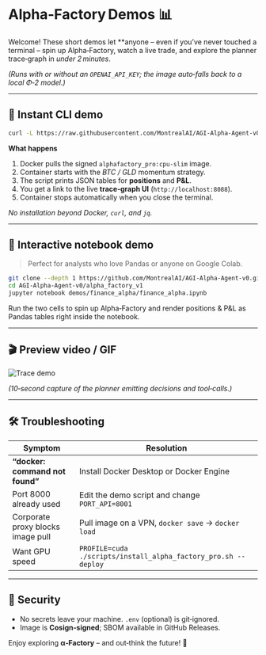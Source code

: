 # Alpha‑Factory Demos 📊

Welcome! These short demos let **anyone – even if you’ve never touched a
terminal – spin up Alpha‑Factory, watch a live trade, and explore the
planner trace‑graph in *under 2 minutes*.  

*(Runs with or without an `OPENAI_API_KEY`; the image auto‑falls back to
a local Φ‑2 model.)*

---

## 🚀 Instant CLI demo

```bash
curl -L https://raw.githubusercontent.com/MontrealAI/AGI-Alpha-Agent-v0/main/alpha_factory_v1/demos/finance_alpha/deploy_alpha_factory_demo.sh | bash
```

**What happens**

1. Docker pulls the signed `alphafactory_pro:cpu-slim` image.  
2. Container starts with the *BTC / GLD* momentum strategy.  
3. The script prints JSON tables for **positions** and **P&L**.  
4. You get a link to the live **trace‑graph UI** (`http://localhost:8088`).  
5. Container stops automatically when you close the terminal.

_No installation beyond Docker, `curl`, and `jq`._

---

## 📒 Interactive notebook demo

> Perfect for analysts who love Pandas or anyone on Google Colab.

```bash
git clone --depth 1 https://github.com/MontrealAI/AGI-Alpha-Agent-v0.git
cd AGI-Alpha-Agent-v0/alpha_factory_v1
jupyter notebook demos/finance_alpha/finance_alpha.ipynb
```

Run the two cells to spin up Alpha‑Factory and render positions & P&L as
Pandas tables right inside the notebook.

---

## 🎬 Preview video / GIF

![Trace demo](../docs/trace_demo.gif)

*(10‑second capture of the planner emitting decisions and tool‑calls.)*

---

## 🛠️ Troubleshooting

| Symptom | Resolution |
|---------|------------|
| **“docker: command not found”** | Install Docker Desktop or Docker Engine |
| Port 8000 already used | Edit the demo script and change `PORT_API=8001` |
| Corporate proxy blocks image pull | Pull image on a VPN, `docker save` → `docker load` |
| Want GPU speed | `PROFILE=cuda ./scripts/install_alpha_factory_pro.sh --deploy` |

---

## 🔐 Security

* No secrets leave your machine. `.env` (optional) is git‑ignored.  
* Image is **Cosign‑signed**; SBOM available in GitHub Releases.

Enjoy exploring **α‑Factory** – and out‑think the future! 🚀
